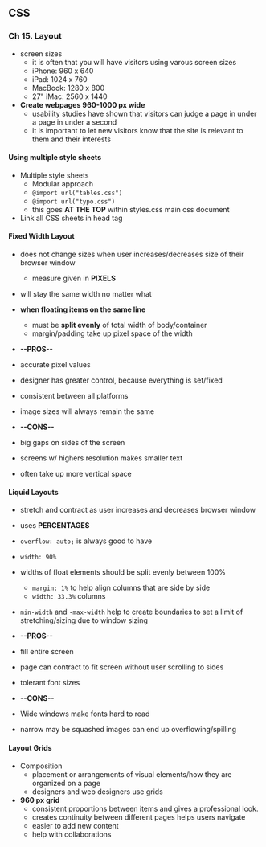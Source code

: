 ## CSS
### Ch 15. Layout
- screen sizes
  - it is often that you will have visitors using varous screen sizes
  - iPhone: 960 x 640
  - iPad: 1024 x 760
  - MacBook: 1280 x 800
  - 27" iMac: 2560 x 1440
- **Create webpages 960-1000 px wide**
  - usability studies have shown that visitors can judge a page in under a page in under a second
  - it is important to let new visitors know that the site is relevant to them and their interests

#### Using multiple style sheets
- Multiple style sheets
  - Modular approach
  - `@import url("tables.css")`
  - `@import url("typo.css")`
  - this goes **AT THE TOP** within styles.css main css document
- Link all CSS sheets in head tag


#### Fixed Width Layout
- does not change sizes when user increases/decreases size of their browser window
  - measure given in **PIXELS**
- will stay the same width no matter what
- **when floating items on the same line**
  - must be **split evenly** of total width of body/container
  - margin/padding take up pixel space of the width

- **--PROS--**
- accurate pixel values
- designer has greater control, because everything is set/fixed
- consistent between all platforms
- image sizes will always remain the same

- **--CONS--**
- big gaps on sides of the screen
- screens w/ highers resolution makes smaller text
- often take up more vertical space

#### Liquid Layouts
- stretch and contract as user increases and decreases browser window
- uses **PERCENTAGES**
- `overflow: auto;` is always good to have
- `width: 90%`
- widths of float elements should be split evenly between 100%
  - `margin: 1%` to help align columns that are side by side
  - `width: 33.3%` columns
- `min-width` and `-max-width` help to create boundaries to set a limit of stretching/sizing due to window sizing

- **--PROS--**
- fill entire screen
- page can contract to fit screen without user scrolling to sides
- tolerant font sizes

- **--CONS--**
- Wide windows make fonts hard to read
- narrow may be squashed images can end up overflowing/spilling

#### Layout Grids
- Composition
  - placement or arrangements of visual elements/how they are organized on a page
  - designers and web designers use grids
- **960 px grid**
  - consistent proportions between items and gives a professional look.
  - creates continuity between different pages
  helps users navigate
  - easier to add new content
  - help with collaborations
